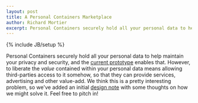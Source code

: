 ```yaml
---
layout: post
title: A Personal Containers Marketplace
author: Richard Mortier
excerpt: Personal Containers securely hold all your personal data to help maintain your privacy and security, and the current prototype enables that.  However, to liberate the value contained within your personal data means allowing third-parties access to it somehow, so that they can provide services, advertising and other value-add.   
---
```

{% include JB/setup %}

Personal Containers securely hold all your personal data to help
maintain your privacy and security, and the [current prototype](http://github.com/avsm/perscon)
enables that.  However, to liberate the _value_ contained within your
personal data means allowing third-parties access to it somehow, so
that they can provide services, advertising and other value-add.  We
think this is a pretty interesting problem, so we've added an initial
[design note](/design.html) with some thoughts on how we might solve it.  Feel
free to pitch in!

